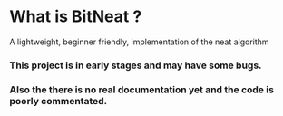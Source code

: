 # What is BitNeat ?
A lightweight, beginner friendly, implementation of the neat algorithm

### This project is in early stages and may have some bugs.
### Also the there is no real documentation yet and the code is poorly commentated.

